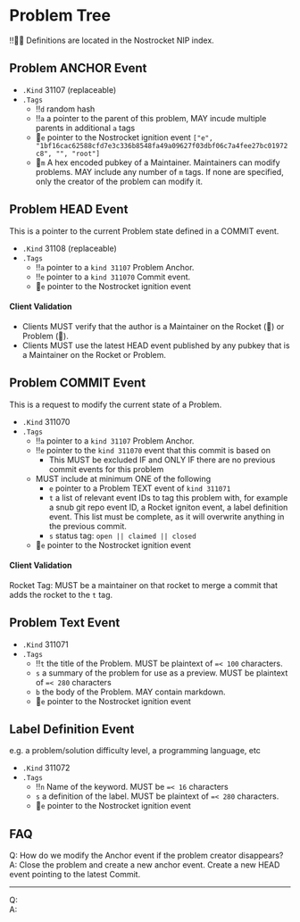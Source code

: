 # Problem Tree
‼️🚀🍌 Definitions are located in the Nostrocket NIP index.
## Problem ANCHOR Event
* `.Kind` 31107 (replaceable)
* `.Tags`
	* ‼️`d` random hash
	* ‼️`a` a pointer to the parent of this problem, MAY incude multiple parents in additional `a` tags
	* 🚀`e` pointer to the Nostrocket ignition event `["e", "1bf16cac62588cfd7e3c336b8548fa49a09627f03dbf06c7a4fee27bc01972c8", "", "root"]`
	* 🍌`m` A hex encoded pubkey of a Maintainer. Maintainers can modify problems. MAY include any number of `m` tags. If none are specified, only the creator of the problem can modify it.
 

## Problem HEAD Event
This is a pointer to the current Problem state defined in a COMMIT event.

* `.Kind` 31108 (replaceable)
* `.Tags`
	* ‼️`a` pointer to a `kind 31107` Problem Anchor.
	* ‼️`e` pointer to a `kind 311070` Commit event.
	* 🚀`e` pointer to the Nostrocket ignition event   
	
#### Client Validation
* Clients MUST verify that the author is a Maintainer on the Rocket (🚀) or Problem (🍌).
* Clients MUST use the latest HEAD event published by any pubkey that is a Maintainer on the Rocket or Problem.


## Problem COMMIT Event
This is a request to modify the current state of a Problem.

* `.Kind` 311070
* `.Tags`
	* ‼️`a` pointer to a `kind 31107` Problem Anchor.
	* ‼️`e` pointer to the `kind 311070` event that this commit is based on
		*  This MUST be excluded IF and ONLY IF there are no previous commit events for this problem 
	* MUST include at minimum ONE of the following
		* `e` pointer to a Problem TEXT event of `kind 311071`
		* `t` a list of relevant event IDs to tag this problem with, for example a snub git repo event ID, a Rocket igniton event, a label definition event. This list must be complete, as it will overwrite anything in the previous commit.
		*  `s` status tag: `open || claimed || closed `
	* 🚀`e` pointer to the Nostrocket ignition event 

#### Client Validation

Rocket Tag: MUST be a maintainer on that rocket to merge a commit that adds the rocket to the `t` tag.

## Problem Text Event 
* `.Kind` 311071
* `.Tags`  
	* ‼️`t` the title of the Problem. MUST be plaintext of `=< 100` characters. 
	*  `s` a summary of the problem for use as a preview. MUST be plaintext of `=< 280` characters
	* `b` the body of the Problem. MAY contain markdown.
	* 🚀`e` pointer to the Nostrocket ignition event 



## Label Definition Event
e.g. a problem/solution difficulty level, a programming language, etc  

* `.Kind` 311072
* `.Tags`
	* ‼️`n` Name of the keyword. MUST be `=< 16` characters
	* `s` a definition of the label. MUST be plaintext of `=< 280` characters.
	* 🚀`e` pointer to the Nostrocket ignition event 

## FAQ
Q: How do we modify the Anchor event if the problem creator disappears?   
A: Close the problem and create a new anchor event. Create a new HEAD event pointing to the latest Commit.

---
Q:  
A: